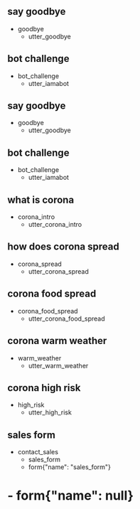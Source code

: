 ## say goodbye
* goodbye
  - utter_goodbye

## bot challenge
* bot_challenge
  - utter_iamabot
## say goodbye
* goodbye
  - utter_goodbye

## bot challenge
* bot_challenge
  - utter_iamabot

## what is corona
* corona_intro
  - utter_corona_intro

## how does corona spread
* corona_spread
  - utter_corona_spread
## corona food spread
* corona_food_spread
  - utter_corona_food_spread

## corona warm weather
* warm_weather
  - utter_warm_weather
## corona high risk
* high_risk
   - utter_high_risk
## sales form
* contact_sales
    - sales_form                   <!--Run the sales_form action-->
    - form{"name": "sales_form"}   <!--Activate the form-->
#    - form{"name": null}           <!--Deactivate the form-->